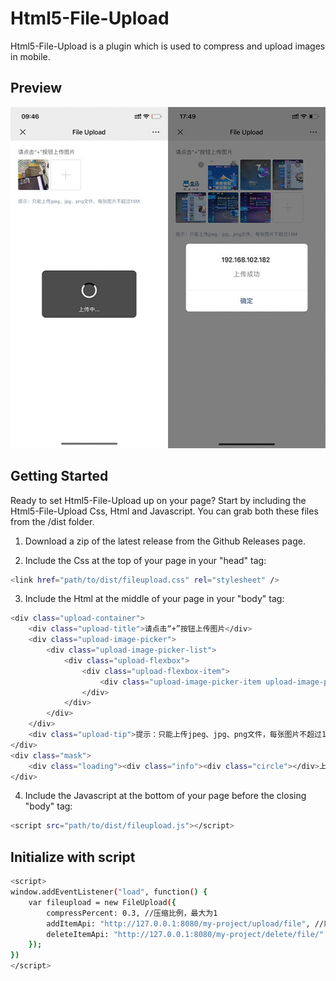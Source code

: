 # Html5-File-Upload
Html5-File-Upload is a plugin which is used to compress and upload images in mobile.


## Preview
![Html5-File-Upload](https://github.com/yuan569/Html5-File-Upload/blob/master/fileupload/dist/img/preview.jpg)



## Getting Started

Ready to set Html5-File-Upload up on your page? Start by including the Html5-File-Upload Css, Html and Javascript. You can grab both these files from the /dist folder. 

1. Download a zip of the latest release from the Github Releases page.

2. Include the Css at the top of your page in your "head" tag:
```bash
<link href="path/to/dist/fileupload.css" rel="stylesheet" />
```

3. Include the Html at the middle of your page in your "body" tag:
```bash
<div class="upload-container">
    <div class="upload-title">请点击“+”按钮上传图片</div>
    <div class="upload-image-picker">
        <div class="upload-image-picker-list">
            <div class="upload-flexbox">
                <div class="upload-flexbox-item">
                    <div class="upload-image-picker-item upload-image-picker-upload-btn"><input type="file" accept="image/jpeg,image/jpg,image/png" multiple class="upload__input"></div>
                </div>
            </div>
        </div>
    </div>
    <div class="upload-tip">提示：只能上传jpeg、jpg、png文件，每张图片不超过15M</div>
</div>
<div class="mask">
    <div class="loading"><div class="info"><div class="circle"></div>上传中...</div></div>
</div>
```

4. Include the Javascript at the bottom of your page before the closing "body" tag: 
```bash
<script src="path/to/dist/fileupload.js"></script> 
```


## Initialize with script
```bash
<script>
window.addEventListener("load", function() {
    var fileupload = new FileUpload({
        compressPercent: 0.3, //压缩比例，最大为1
        addItemApi: "http://127.0.0.1:8080/my-project/upload/file", //新增图片的接口
        deleteItemApi: "http://127.0.0.1:8080/my-project/delete/file/" //删除图片的接口
    });
})
</script>
```
